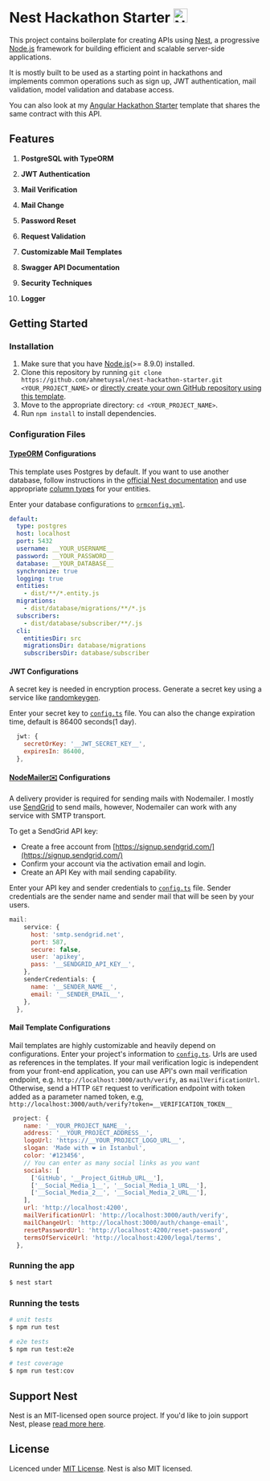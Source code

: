 # Nest Hackathon Starter <a href="https://nestjs.com/" target="blank"><img src="https://nestjs.com/img/logo_text.svg" height="28px" alt="Nest Logo"/></a>

This project contains boilerplate for creating APIs using [Nest](https://nestjs.com), a progressive [Node.js](http://nodejs.org) framework for building efficient and scalable server-side applications.

It is mostly built to be used as a starting point in hackathons and implements common operations such as sign up, JWT authentication, mail validation, model validation and database access.

You can also look at my [Angular Hackathon Starter](https://github.com/ahmetuysal/angular-hackathon-starter) template that shares the same contract with this API.

## Features

1. **PostgreSQL with TypeORM**

2. **JWT Authentication**

3. **Mail Verification**

4. **Mail Change**

5. **Password Reset**

6. **Request Validation**

7. **Customizable Mail Templates**

8. **Swagger API Documentation**

9. **Security Techniques**

10. **Logger**

## Getting Started

### Installation

1. Make sure that you have [Node.js](https://nodejs.org)(>= 8.9.0) installed.
2. Clone this repository by running `git clone https://github.com/ahmetuysal/nest-hackathon-starter.git <YOUR_PROJECT_NAME>` or [directly create your own GitHub repository using this template](https://github.com/ahmetuysal/nest-hackathon-starter/generate).
3. Move to the appropriate directory: `cd <YOUR_PROJECT_NAME>`.
4. Run `npm install` to install dependencies.

### Configuration Files

#### [TypeORM](https://github.com/typeorm/typeorm) Configurations

This template uses Postgres by default. If you want to use another database, follow instructions in the [official Nest documentation](https://docs.nestjs.com/techniques/database) and use appropriate [column types](https://github.com/typeorm/typeorm/blob/master/src/driver/types/ColumnTypes.ts) for your entities.

Enter your database configurations to [`ormconfig.yml`](ormconfig.yml).

```yaml
default:
  type: postgres
  host: localhost
  port: 5432
  username: __YOUR_USERNAME__
  password: __YOUR_PASSWORD__
  database: __YOUR_DATABASE__
  synchronize: true
  logging: true
  entities:
    - dist/**/*.entity.js
  migrations:
    - dist/database/migrations/**/*.js
  subscribers:
    - dist/database/subscriber/**/.js
  cli:
    entitiesDir: src
    migrationsDir: database/migrations
    subscribersDir: database/subscriber
```

#### JWT Configurations

A secret key is needed in encryption process. Generate a secret key using a service like [randomkeygen](https://randomkeygen.com/).

Enter your secret key to [`config.ts`](src/config.ts) file. You can also the change expiration time, default is 86400 seconds(1 day).

```js
  jwt: {
    secretOrKey: '__JWT_SECRET_KEY__',
    expiresIn: 86400,
  },
```

#### [NodeMailer✉️](https://github.com/nodemailer/nodemailer) Configurations

A delivery provider is required for sending mails with Nodemailer. I mostly use [SendGrid](https://sendgrid.com) to send mails, however, Nodemailer can work with any service with SMTP transport.

To get a SendGrid API key:

- Create a free account from [https://signup.sendgrid.com/](https://signup.sendgrid.com/)
- Confirm your account via the activation email and login.
- Create an API Key with mail sending capability.

Enter your API key and sender credentials to [`config.ts`](src/config.ts) file. Sender credentials are the sender name and sender mail that will be seen by your users.

```js
mail:
    service: {
      host: 'smtp.sendgrid.net',
      port: 587,
      secure: false,
      user: 'apikey',
      pass: '__SENDGRID_API_KEY__',
    },
    senderCredentials: {
      name: '__SENDER_NAME__',
      email: '__SENDER_EMAIL__',
    },
  },
```

#### Mail Template Configurations

Mail templates are highly customizable and heavily depend on configurations. Enter your project's information to [`config.ts`](src/config.ts). Urls are used as references in the templates. If your mail verification logic is independent from your front-end application, you can use API's own mail verification endpoint, e.g. `http://localhost:3000/auth/verify`, as `mailVerificationUrl`. Otherwise, send a HTTP `GET` request to verification endpoint with token added as a parameter named token, e.g, `http://localhost:3000/auth/verify?token=__VERIFICATION_TOKEN__`

```js
 project: {
    name: '__YOUR_PROJECT_NAME__',
    address: '__YOUR_PROJECT_ADDRESS__',
    logoUrl: 'https://__YOUR_PROJECT_LOGO_URL__',
    slogan: 'Made with ❤️ in Istanbul',
    color: '#123456',
    // You can enter as many social links as you want
    socials: [
      ['GitHub', '__Project_GitHub_URL__'],
      ['__Social_Media_1__', '__Social_Media_1_URL__'],
      ['__Social_Media_2__', '__Social_Media_2_URL__'],
    ],
    url: 'http://localhost:4200',
    mailVerificationUrl: 'http://localhost:3000/auth/verify',
    mailChangeUrl: 'http://localhost:3000/auth/change-email',
    resetPasswordUrl: 'http://localhost:4200/reset-password',
    termsOfServiceUrl: 'http://localhost:4200/legal/terms',
  },
```

### Running the app

```bash
$ nest start
```

### Running the tests

```bash
# unit tests
$ npm run test

# e2e tests
$ npm run test:e2e

# test coverage
$ npm run test:cov
```

## Support Nest

Nest is an MIT-licensed open source project. If you'd like to join support Nest, please [read more here](https://docs.nestjs.com/support).

## License

Licenced under [MIT License](LICENSE). Nest is also MIT licensed.
